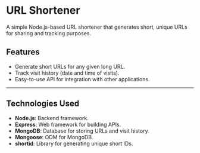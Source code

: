 # URL Shortener

A simple Node.js-based URL shortener that generates short, unique URLs for sharing and tracking purposes. 

## Features

- Generate short URLs for any given long URL.
- Track visit history (date and time of visits).
- Easy-to-use API for integration with other applications.

---

## Technologies Used

- **Node.js**: Backend framework.
- **Express**: Web framework for building APIs.
- **MongoDB**: Database for storing URLs and visit history.
- **Mongoose**: ODM for MongoDB.
- **shortid**: Library for generating unique short IDs.
